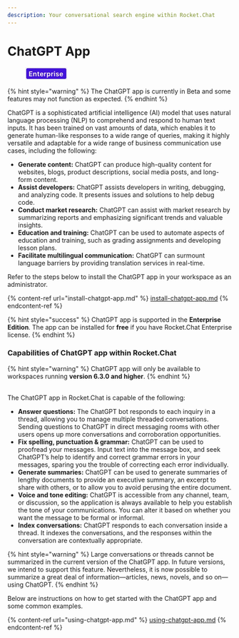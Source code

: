 ```yaml
---
description: Your conversational search engine within Rocket.Chat
---
```


# ChatGPT App

<figure><img src="../../../../.gitbook/assets/2021-06-10_22-31-38 (3) (3) (3) (3) (3) (3) (3) (3) (3) (2) (3) (1) (1) (1) (1) (2) (1) (1) (1) (1) (1) (1) (4) (1) (1) (1) (1) (1) (1) (1) (34).jpg" alt=""><figcaption></figcaption></figure>

{% hint style="warning" %}
The ChatGPT app is currently in Beta and some features may not function as expected.
{% endhint %}

ChatGPT is a sophisticated artificial intelligence (AI) model that uses natural language processing (NLP) to comprehend and respond to human text inputs. It has been trained on vast amounts of data, which enables it to generate human-like responses to a wide range of queries, making it highly versatile and adaptable for a wide range of business communication use cases, including the following:&#x20;

* ​**Generate content:** ChatGPT can produce high-quality content for websites, blogs, product descriptions, social media posts, and long-form content.
* **Assist developers:** ChatGPT assists developers in writing, debugging, and analyzing code.  It presents issues and solutions to help debug code.
* **Conduct market research:** ChatGPT can assist with market research by summarizing reports and emphasizing significant trends and valuable insights.&#x20;
* **Education and training:** ChatGPT can be used to automate aspects of education and training, such as grading assignments and developing lesson plans.
* **Facilitate multilingual communication:** ChatGPT can surmount language barriers by providing translation services in real-time.&#x20;

Refer to the steps below to install the ChatGPT app in your workspace as an administrator.

{% content-ref url="install-chatgpt-app.md" %}
[install-chatgpt-app.md](install-chatgpt-app.md)
{% endcontent-ref %}

{% hint style="success" %}
ChatGPT app is supported in the **Enterprise Edition**. The app can be installed for **free** if you have Rocket.Chat Enterprise license.
{% endhint %}

### Capabilities of ChatGPT app within Rocket.Chat&#x20;

{% hint style="warning" %}
ChatGPT app will only be available to workspaces running **version 6.3.0 and higher**.&#x20;
{% endhint %}

\
The ChatGPT app in Rocket.Chat is capable of the following:&#x20;

* **Answer questions:** The ChatGPT bot responds to each inquiry in a thread, allowing you to manage multiple threaded conversations. Sending questions to ChatGPT in direct messaging rooms with other users opens up more conversations and corroboration opportunities.
* **Fix spelling, punctuation & grammar:** ChatGPT can be used to proofread your messages. Input text into the message box, and seek ChatGPT’s help to identify and correct grammar errors in your messages, sparing you the trouble of correcting each error individually.
* **Generate summaries:** ChatGPT can be used to generate summaries of lengthy documents to provide an executive summary, an excerpt to share with others, or to allow you to avoid perusing the entire document.
* **Voice and tone editing:** ChatGPT is accessible from any channel, team, or discussion, so the application is always available to help you establish the tone of your communications. You can alter it based on whether you want the message to be formal or informal.
* **Index conversations:** ChatGPT responds to each conversation inside a thread. It indexes the conversations, and the responses within the conversation are contextually appropriate.

{% hint style="warning" %}
Large conversations or threads cannot be summarized in the current version of the ChatGPT app. In future versions, we intend to support this feature. Nevertheless, it is now possible to summarize a great deal of information—articles, news, novels, and so on—using ChatGPT.
{% endhint %}

Below are instructions on how to get started with the ChatGPT app and some common examples.

{% content-ref url="using-chatgpt-app.md" %}
[using-chatgpt-app.md](using-chatgpt-app.md)
{% endcontent-ref %}
